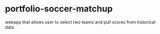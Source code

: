 # portfolio-soccer-matchup
webapp that allows user to select two teams and pull scores from historical data
